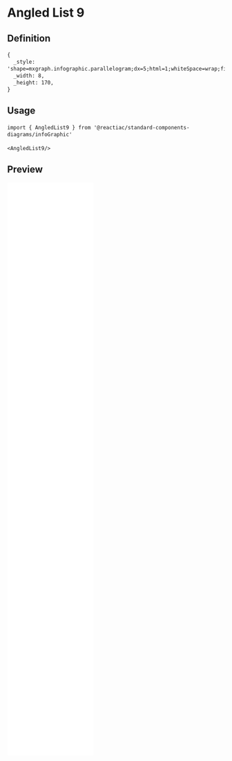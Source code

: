 # Angled List 9

## Definition

```
{
  _style: 'shape=mxgraph.infographic.parallelogram;dx=5;html=1;whiteSpace=wrap;fillColor=#12AAB5;strokeColor=none;shadow=0;fontSize=17;fontColor=#FFFFFF;align=center;fontStyle=1;',
  _width: 8,
  _height: 170,
}
```

## Usage

```
import { AngledList9 } from '@reactiac/standard-components-diagrams/infoGraphic'

<AngledList9/>
```

## Preview

<img src="./angled-list-9.png" width="200"/>
